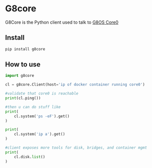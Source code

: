 # G8core

G8Core is the Python client used to talk to [G8OS Core0](https://github.com/g8os/core0)

## Install

```bash
pip install g8core
```

## How to use

```python
import g8core

cl = g8core.Client(host='ip of docker container running core0')

#validate that core0 is reachable
print(cl.ping())

#then u can do stuff like
print(
    cl.system('ps -eF').get()
)

print(
    cl.system('ip a').get()
)

#client exposes more tools for disk, bridges, and container mgmt
print(
    cl.disk.list()
)
```
